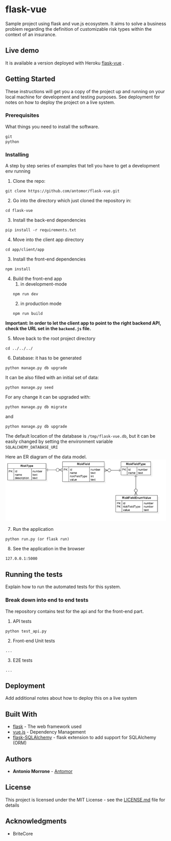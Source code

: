 # flask-vue
Sample project using flask and vue.js ecosystem.
It aims to solve a business problem regarding the definition of customizable risk types within the context of an insurance.

## Live demo
It is available a version deployed with Heroku [flask-vue](https://flask-vue-risk-types.herokuapp.com/) .

## Getting Started

These instructions will get you a copy of the project up and running on your local machine for development and testing purposes. See deployment for notes on how to deploy the project on a live system.

### Prerequisites

What things you need to install the software.

```
git
python
```

### Installing

A step by step series of examples that tell you have to get a development env running

1. Clone the repo:
```
git clone https://github.com/antomor/flask-vue.git
```

2. Go into the directory which just cloned the repository in:

```
cd flask-vue
```

3. Install the back-end dependencies
```
pip install -r requirements.txt
```

4. Move into the client app directory
```
cd app/client/app
```

3. Install the front-end dependencies
```
npm install
```

4. Build the front-end app
    1. in development-mode 
    ```
    npm run dev 
    ```
    2. in production mode
    ```
    npm run build 
    ```

**Important: In order to let the client app to point to the right backend API, check the URL set in the `backend.js` file.**

5. Move back to the root project directory
```
cd ../../../
```

6. Database: it has to be generated
```
python manage.py db upgrade
```
It can be also filled with an initial set of data:
```
python manage.py seed
```

For any change it can be upgraded with:

```
python manage.py db migrate 
```
and 
```
python manage.py db upgrade
```

The default location of the database is `/tmp/flask-vue.db`, but it can be easily changed by setting the environment variable `SQLALCHEMY_DATABASE_URI`

Here an ER diagram of the data model.
![alt text](./ER_Diagram.png)

7. Run the application
```
python run.py (or flask run)
```

8. See the application in the browser
```
127.0.0.1:5000
```

## Running the tests

Explain how to run the automated tests for this system.

### Break down into end to end tests

The repository contains test for the api and for the front-end part.

1. API tests
```
python test_api.py
```
2. Front-end Unit tests
```
...
```
3. E2E tests
```
...
```

## Deployment

Add additional notes about how to deploy this on a live system

## Built With

* [flask](http://flask.pocoo.org/) - The web framework used
* [vue.js](https://vuejs.org/) - Dependency Management
* [flask-SQLAlchemy](http://flask-sqlalchemy.pocoo.org/2.3/) - flask extension to add support for SQLAlchemy (ORM)

## Authors

* **Antonio Morrone** - [Antomor](https://github.com/antomor)

## License

This project is licensed under the MIT License - see the [LICENSE.md](LICENSE.md) file for details

## Acknowledgments

* BriteCore
